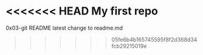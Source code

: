 <<<<<<< HEAD
My first repo
=======
0x03-git README
latest change to readme.md
>>>>>>> 05fe6b4b165745595f8f2d368d34fcb29215019e
